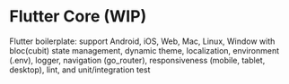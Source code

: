 # Flutter Core (WIP)
Flutter boilerplate: support Android, iOS, Web, Mac, Linux, Window with bloc(cubit) state management, dynamic theme, localization, environment (.env), logger, navigation (go_router), responsiveness (mobile, tablet, desktop), lint, and unit/integration test
